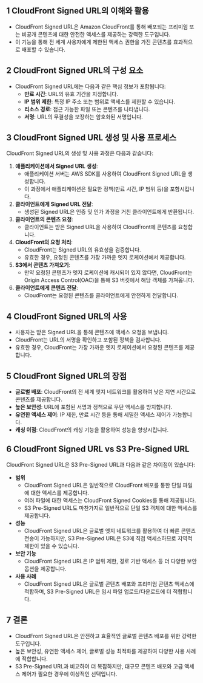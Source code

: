 ## 1 CloudFront Signed URL의 이해와 활용

- CloudFront Signed URL은 Amazon CloudFront를 통해 배포되는 프리미엄 또는 비공개 콘텐츠에 대한 안전한 액세스를 제공하는 강력한 도구입니다.
- 이 기능을 통해 전 세계 사용자에게 제한된 액세스 권한을 가진 콘텐츠를 효과적으로 배포할 수 있습니다.



## 2 CloudFront Signed URL의 구성 요소

- CloudFront Signed URL에는 다음과 같은 핵심 정보가 포함됩니다:
	- **만료 시간**: URL의 유효 기간을 지정합니다.
	- **IP 범위 제한**: 특정 IP 주소 또는 범위로 액세스를 제한할 수 있습니다.
	- **리소스 경로**: 접근 가능한 파일 또는 콘텐츠를 나타냅니다.
	- **서명**: URL의 무결성을 보장하는 암호화된 서명입니다.



## 3 CloudFront Signed URL 생성 및 사용 프로세스

CloudFront Signed URL의 생성 및 사용 과정은 다음과 같습니다:

1. **애플리케이션에서 Signed URL 생성**:
	- 애플리케이션 서버는 AWS SDK를 사용하여 CloudFront Signed URL을 생성합니다.
	- 이 과정에서 애플리케이션은 필요한 정책(만료 시간, IP 범위 등)을 포함시킵니다.
2. **클라이언트에게 Signed URL 전달**:
	- 생성된 Signed URL은 인증 및 인가 과정을 거친 클라이언트에게 반환됩니다.
3. **클라이언트의 콘텐츠 요청**:
	- 클라이언트는 받은 Signed URL을 사용하여 CloudFront에 콘텐츠를 요청합니다.
4. **CloudFront의 요청 처리**:
	- CloudFront는 Signed URL의 유효성을 검증합니다.
	- 유효한 경우, 요청된 콘텐츠를 가장 가까운 엣지 로케이션에서 제공합니다.
5. **S3에서 콘텐츠 가져오기**:
	- 만약 요청된 콘텐츠가 엣지 로케이션에 캐시되어 있지 않다면, CloudFront는 Origin Access Control(OAC)을 통해 S3 버킷에서 해당 객체를 가져옵니다.
6. **클라이언트에게 콘텐츠 전달**:
	- CloudFront는 요청된 콘텐츠를 클라이언트에게 안전하게 전달합니다.



## 4 CloudFront Signed URL의 사용

- 사용자는 받은 Signed URL을 통해 콘텐츠에 액세스 요청을 보냅니다.
- CloudFront는 URL의 서명을 확인하고 포함된 정책을 검사합니다.
- 유효한 경우, CloudFront는 가장 가까운 엣지 로케이션에서 요청된 콘텐츠를 제공합니다.



## 5 CloudFront Signed URL의 장점

- **글로벌 배포**: CloudFront의 전 세계 엣지 네트워크를 활용하여 낮은 지연 시간으로 콘텐츠를 제공합니다.
- **높은 보안성**: URL에 포함된 서명과 정책으로 무단 액세스를 방지합니다.
- **유연한 액세스 제어**: IP 제한, 만료 시간 등을 통해 세밀한 액세스 제어가 가능합니다.
- **캐싱 이점**: CloudFront의 캐싱 기능을 활용하여 성능을 향상시킵니다.



## 6 CloudFront Signed URL vs S3 Pre-Signed URL

CloudFront Signed URL은 S3 Pre-Signed URL과 다음과 같은 차이점이 있습니다:

- **범위**
	- CloudFront Signed URL은 일반적으로 CloudFront 배포를 통한 단일 파일에 대한 액세스를 제공합니다. 
	- 여러 파일에 대한 액세스는 CloudFront Signed Cookies를 통해 제공됩니다.
	- S3 Pre-Signed URL도 마찬가지로 일반적으로 단일 S3 객체에 대한 액세스를 제공합니다.
- **성능**
	- CloudFront Signed URL은 글로벌 엣지 네트워크를 활용하여 더 빠른 콘텐츠 전송이 가능하지만, S3 Pre-Signed URL은 S3에 직접 액세스하므로 지역적 제한이 있을 수 있습니다.
- **보안 기능**
	- CloudFront Signed URL은 IP 범위 제한, 경로 기반 액세스 등 더 다양한 보안 옵션을 제공합니다.
- **사용 사례**
	- CloudFront Signed URL은 글로벌 콘텐츠 배포와 프리미엄 콘텐츠 액세스에 적합하며, S3 Pre-Signed URL은 임시 파일 업로드/다운로드에 더 적합합니다.



## 7 결론

- CloudFront Signed URL은 안전하고 효율적인 글로벌 콘텐츠 배포를 위한 강력한 도구입니다.
- 높은 보안성, 유연한 액세스 제어, 글로벌 성능 최적화를 제공하여 다양한 사용 사례에 적합합니다.
- S3 Pre-Signed URL과 비교하여 더 복잡하지만, 대규모 콘텐츠 배포와 고급 액세스 제어가 필요한 경우에 이상적인 선택입니다.